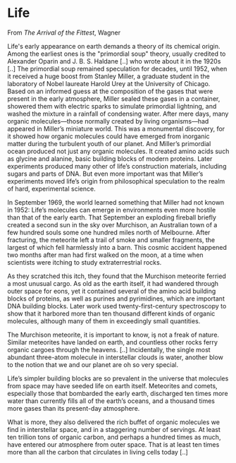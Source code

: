 # Life

From *The Arrival of the Fittest*, Wagner

Life's early appearance on earth demands a theory of its chemical
origin. Among the earliest ones is the "primordial soup" theory,
usually credited to Alexander Oparin and J. B. S. Haldane [..] who
wrote about it in the 1920s [..] The primordial soup remained
speculation for decades, until 1952, when it received a huge boost
from Stanley Miller, a graduate student in the laboratory of Nobel
laureate Harold Urey at the University of Chicago. Based on an
informed guess at the composition of the gases that were present in
the early atmosphere, Miller sealed these gases in a container,
showered them with electric sparks to simulate primordial lightning,
and washed the mixture in a rainfall of condensing water. After mere
days, many organic molecules—those normally created by living
organisms—had appeared in Miller’s miniature world. This was a
monumental discovery, for it showed how organic molecules could have
emerged from inorganic matter during the turbulent youth of our
planet. And Miller’s primordial ocean produced not just any organic
molecules. It created amino acids such as glycine and alanine, basic
building blocks of modern proteins. Later experiments produced many
other of life’s construction materials, including sugars and parts of
DNA. But even more important was that Miller’s experiments moved
life’s origin from philosophical speculation to the realm of hard,
experimental science.

In September 1969, the world learned something that Miller had not
known in 1952: Life’s molecules can emerge in environments even more
hostile than that of the early earth. That September an exploding
fireball briefly created a second sun in the sky over Murchison, an
Australian town of a few hundred souls some one hundred miles north of
Melbourne. After fracturing, the meteorite left a trail of smoke and
smaller fragments, the largest of which fell harmlessly into a
barn. This cosmic accident happened two months after man had first
walked on the moon, at a time when scientists were itching to study
extraterrestrial rocks.

<a name='unique'/>

As they scratched this itch, they found that the Murchison meteorite
ferried a most unusual cargo. As old as the earth itself, it had
wandered through outer space for eons, yet it contained several of the
amino acid building blocks of proteins, as well as purines and
pyrimidines, which are important DNA building blocks. Later work used
twenty-first-century spectroscopy to show that it harbored more than
ten thousand different kinds of organic molecules, although many of
them in exceedingly small quantities.

The Murchison meteorite, it is important to know, iş not a freak of
nature. Similar meteorites have landed on earth, and countless other
rocks ferry organic cargoes through the heavens. [..] Incidentally,
the single most abundant three-atom molecule in interstellar clouds is
water, another blow to the notion that we and our planet are oh so
very special.

Life’s simpler building blocks are so prevalent in the universe that
molecules from space may have seeded life on earth itself. Meteorites
and comets, especially those that bombarded the early earth,
discharged ten times more water than currently fills all of the
earth’s oceans, and a thousand times more gases than its present-day
atmosphere.

What is more, they also delivered the rich buffet of organic molecules
we find in interstellar space, and in a staggering number of
servings. At least ten trillion tons of organic carbon, and perhaps a
hundred times as much, have entered our atmosphere from outer
space. That is at least ten times more than all the carbon that
circulates in living cells today [..]

